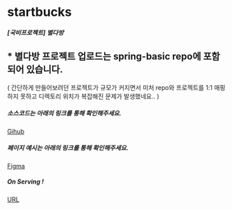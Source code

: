 # startbucks
##### [국비프로젝트] 별다방


## * 별다방 프로젝트 업로드는 spring-basic repo에 포함되어 있습니다.
( 간단하게 만들어보려던 프로젝트가 규모가 커지면서 미처 repo와 프로젝트를 1:1 매핑하지 못하고 디렉토리 위치가 복잡해진 문제가 발생했네요.. )


##### 소스코드는 아래의 링크를 통해 확인해주세요.
[Gihub](https://github.com/ryuzakka/spring-basic/tree/master/buck1)


##### 페이지 예시는 아래의 링크를 통해 확인해주세요.
[Figma](https://www.figma.com/proto/FT9D9KVaeLOzobCJNXc9LL/Starbucks?node-id=107%3A174&scaling=scale-down-width&page-id=107%3A173&starting-point-node-id=107%3A174)


##### On Serving !
[URL](http://1.236.199.7/)

